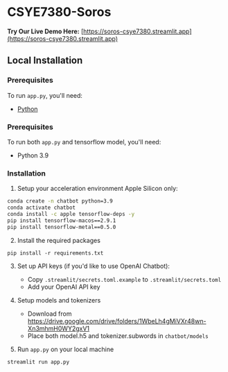 # CSYE7380-Soros

**Try Our Live Demo Here:** [https://soros-csye7380.streamlit.app](https://soros-csye7380.streamlit.app)

Local Installation
------------------

### Prerequisites

To run `app.py`, you'll need:
* [Python](https://www.python.org/downloads/)
    

### Prerequisites

To run both `app.py` and tensorflow model, you'll need:
* Python 3.9

### Installation

1.  Setup your acceleration environment Apple Silicon only:

```zsh
conda create -n chatbot python=3.9
conda activate chatbot
conda install -c apple tensorflow-deps -y
pip install tensorflow-macos==2.9.1
pip install tensorflow-metal==0.5.0
```

2. Install the required packages

```
pip install -r requirements.txt
```

3. Set up API keys (if you'd like to use OpenAI Chatbot):
   - Copy `.streamlit/secrets.toml.example` to `.streamlit/secrets.toml`
   - Add your OpenAI API key

4. Setup models and tokenizers
   - Download from https://drive.google.com/drive/folders/1WbeLh4gMiVXr48wn-Xn3mhmH0WY2gxV1
   - Place both model.h5 and tokenizer.subwords in `chatbot/models`


5. Run `app.py` on your local machine

```
streamlit run app.py
```
